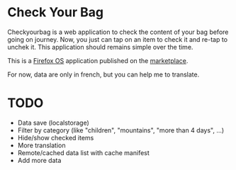 Check Your Bag
==============

Checkyourbag is a web application to check the content of your bag before going on journey.
Now, you just can tap on an item to check it and re-tap to unchek it.
This application should remains simple over the time.

This is a [Firefox OS](https://www.mozilla.org/en-US/firefox/os/) 
application published on the [marketplace](https://marketplace.firefox.com/app/checkyourbag/).

For now, data are only in french, but you can help me to translate.

TODO
=======
* Data save (localstorage)
* Filter by category (like "children", "mountains", "more than 4 days", ...)
* Hide/show checked items
* More translation
* Remote/cached data list with cache manifest
* Add more data
